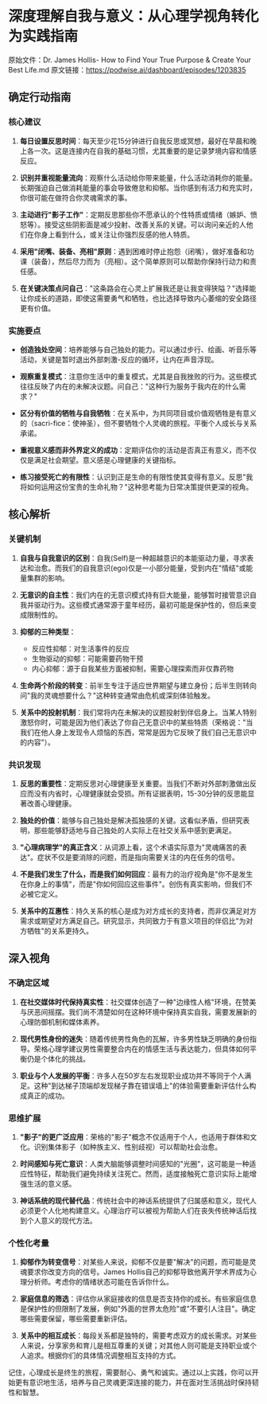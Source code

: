 # 深度理解自我与意义：从心理学视角转化为实践指南

原始文件：Dr. James Hollis- How to Find Your True Purpose & Create Your Best Life.md
原文链接：https://podwise.ai/dashboard/episodes/1203835

## 确定行动指南

### 核心建议
1. **每日设置反思时间**：每天至少花15分钟进行自我反思或冥想，最好在早晨和晚上各一次。这是连接内在自我的基础习惯，尤其重要的是记录梦境内容和情感反应。

2. **识别并重视能量流向**：观察什么活动给你带来能量，什么活动消耗你的能量。长期强迫自己做消耗能量的事会导致倦怠和抑郁。当你感到有活力和充实时，你很可能在做符合你灵魂需求的事。

3. **主动进行"影子工作"**：定期反思那些你不愿承认的个性特质或情绪（嫉妒、愤怒等）。接受这些阴影面是减少投射、改善关系的关键。可以询问亲近的人他们在你身上看到什么，或关注让你强烈反感的他人特质。

4. **采用"闭嘴、装备、亮相"原则**：遇到困难时停止抱怨（闭嘴），做好准备和功课（装备），然后尽力而为（亮相）。这个简单原则可以帮助你保持行动力和责任感。

5. **在关键决策点问自己**："这条路会在心灵上扩展我还是让我变得狭隘？"选择能让你成长的道路，即使这需要勇气和牺牲，也比选择导致内心萎缩的安全路径更有价值。

### 实施要点
- **创造独处空间**：培养能够与自己独处的能力。可以通过步行、绘画、听音乐等活动，关键是暂时退出外部刺激-反应的循环，让内在声音浮现。

- **观察重复模式**：注意你生活中的重复模式，尤其是自我挫败的行为。这些模式往往反映了内在的未解决议题。问自己："这种行为服务于我内在的什么需求？"

- **区分有价值的牺牲与自我牺牲**：在关系中，为共同项目或价值观牺牲是有意义的（sacri-fice：使神圣），但不要牺牲个人灵魂的旅程。平衡个人成长与关系承诺。

- **重视意义感而非外界定义的成功**：定期评估你的活动是否真正有意义，而不仅仅是满足社会期望。意义感是心理健康的关键指标。

- **练习接受死亡的有限性**：认识到正是生命的有限性使其变得有意义。反思"我将如何运用这份宝贵的生命礼物？"这种思考能为日常决策提供更深的视角。

## 核心解析

### 关键机制
1. **自我与自我意识的区别**：自我(Self)是一种超越意识的本能驱动力量，寻求表达和治愈。而我们的自我意识(ego)仅是一小部分能量，受到内在"情结"或能量集群的影响。

2. **无意识的自主性**：我们内在的无意识模式持有巨大能量，能够暂时接管意识自我并驱动行为。这些模式通常源于童年经历，最初可能是保护性的，但后来变成限制性的。

3. **抑郁的三种类型**：
   - 反应性抑郁：对生活事件的反应
   - 生物驱动的抑郁：可能需要药物干预
   - 内心抑郁：源于自我某些方面被抑制，需要心理探索而非仅靠药物

4. **生命两个阶段的转变**：前半生专注于适应世界期望与建立身份；后半生则转向问"我的灵魂想要什么？"这种转变通常由危机或深刻体验触发。

5. **关系中的投射机制**：我们常将内在未解决的议题投射到伴侣身上。当某人特别激怒你时，可能是因为他们表达了你自己无意识中的某些特质（荣格说："当我们在他人身上发现令人烦恼的东西，常常是因为它反映了我们自己无意识中的内容"）。

### 共识发现
1. **反思的重要性**：定期反思对心理健康至关重要。当我们不断对外部刺激做出反应而没有内省时，心理健康就会受损。所有证据表明，15-30分钟的反思能显著改善心理健康。

2. **独处的价值**：能够与自己独处是解决孤独感的关键。这看似矛盾，但研究表明，那些能够舒适地与自己独处的人实际上在社交关系中感到更满足。

3. **"心理病理学"的真正含义**：从词源上看，这个术语实际意为"灵魂痛苦的表达"。症状不仅是要消除的问题，而是指向需要关注的内在任务的信号。

4. **不是我们发生了什么，而是我们如何回应**：最有力的治疗视角是"你不是发生在你身上的事情"，而是"你如何回应这些事件"。创伤有真实影响，但我们不必被它定义。

5. **关系中的互惠性**：持久关系的核心是成为对方成长的支持者，而非仅满足对方需求或期望对方满足自己。研究显示，共同致力于有意义项目的伴侣比"为对方牺牲"的关系更持久。

## 深入视角

### 不确定区域
1. **在社交媒体时代保持真实性**：社交媒体创造了一种"边缘性人格"环境，在赞美与厌恶间摇摆。我们尚不清楚如何在这种环境中保持真实自我，需要发展新的心理防御机制和媒体素养。

2. **现代男性身份的迷失**：随着传统男性角色的瓦解，许多男性缺乏明确的身份指导。荣格心理学建议男性需要整合内在的情感生活与表达能力，但具体如何平衡仍是个体化的挑战。

3. **职业与个人发展的平衡**：许多人在50岁左右发现职业成功并不等同于个人满足。这种"到达梯子顶端却发现梯子靠在错误墙上"的体验需要重新评估什么构成真正的成功。

### 思维扩展
1. **"影子"的更广泛应用**：荣格的"影子"概念不仅适用于个人，也适用于群体和文化。识别集体影子（如种族主义、性别歧视）可以帮助社会治愈。

2. **时间感知与死亡意识**：人类大脑能够调整时间感知的"光圈"，这可能是一种适应性特征，帮助我们避免持续关注死亡。然而，适度接触死亡意识实际上能增强生活的意义感。

3. **神话系统的现代替代品**：传统社会中的神话系统提供了归属感和意义，现代人必须更个人化地构建意义。心理治疗可以被视为帮助人们在丧失传统神话后找到个人意义的现代方法。

### 个性化考量
1. **抑郁作为转变信号**：对某些人来说，抑郁不仅是要"解决"的问题，而可能是灵魂要求你改变方向的信号。James Hollis自己的抑郁导致他离开学术界成为心理分析师。考虑你的情绪状态可能在告诉你什么。

2. **家庭信息的筛选**：评估你从家庭接收的信息是否支持你的成长。有些家庭信息是保护性的但限制了发展，例如"外面的世界太危险"或"不要引人注目"。确定哪些需要保留，哪些需要重新评估。

3. **关系中的相互成长**：每段关系都是独特的，需要考虑双方的成长需求。对某些人来说，分享家务和育儿是相互尊重的关键；对其他人则可能是支持职业或个人追求。根据你们的具体情况调整相互支持的方式。

记住，心理成长是终生的旅程，需要耐心、勇气和诚实。通过以上实践，你可以开始更有意识地生活，培养与自己灵魂更深连接的能力，并在面对生活挑战时保持韧性和智慧。
